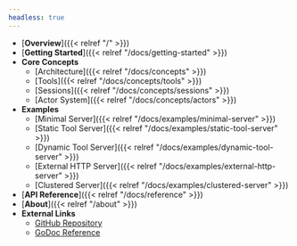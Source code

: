 ```yaml
---
headless: true
---
```


- [**Overview**]({{< relref "/" >}})
- [**Getting Started**]({{< relref "/docs/getting-started" >}})
- **Core Concepts**
  - [Architecture]({{< relref "/docs/concepts" >}})
  - [Tools]({{< relref "/docs/concepts/tools" >}})
  - [Sessions]({{< relref "/docs/concepts/sessions" >}})
  - [Actor System]({{< relref "/docs/concepts/actors" >}})
- **Examples**
  - [Minimal Server]({{< relref "/docs/examples/minimal-server" >}})
  - [Static Tool Server]({{< relref "/docs/examples/static-tool-server" >}})
  - [Dynamic Tool Server]({{< relref "/docs/examples/dynamic-tool-server" >}})
  - [External HTTP Server]({{< relref "/docs/examples/external-http-server" >}})
  - [Clustered Server]({{< relref "/docs/examples/clustered-server" >}})
- [**API Reference**]({{< relref "/docs/reference" >}})
- [**About**]({{< relref "/about" >}})
- **External Links**
  - [GitHub Repository](https://github.com/traego/scaled-mcp)
  - [GoDoc Reference](https://pkg.go.dev/github.com/traego/scaled-mcp)
